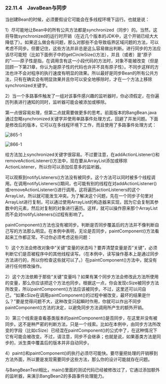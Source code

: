 ### 22.11.4　JavaBean与同步

当创建Bean的时候，必须要假设它可能会在多线程环境下运行。也就是说：

1）尽可能地让Bean中的所有公共方法都是synchronized（同步）的。当然，这将导致synchronized的运行时开销（在近几个版本的JDK中，这个开销已经大大降低了）。如果这么做会有问题，那么对那些不会导致临界区域问题的方法，可以考虑不同步。但要记住，这些方法并非总是这么容易做出判断。进行同步的方法应该尽可能短（比如下面例子中的getCircleSize()方法），并且（或者）是“原子的”——原子性是指，在调用含有这一小段代码的方法时，对象不能被改变（但是回顾一下第21章，你认为是原子性的代码也许并不具有原子性）。不同步这样的方法也许不会对程序的执行速度有明显的效果。所以最好是同步Bean的所有公共方法，只有在确实会有明显效果并且你可以安全地移除时，才在一个方法上移除synchronized关键字。

2）当一个多路事件触发了一组对该事件感兴趣的监听器时，你必须假定，在你遍历列表进行通知的同时，监听器可能会被添加或移除。

第一点很容易处理，但第二点就需要做更多的思考。前面版本的BangBean.java通过忽略synchronized关键字并使用单路事件处理方式，回避了并发问题。下面是修改后的版本，它可以在多线程环境下工作，而且使用了多路事件处理方式：

![865-1](../Images/image03889.jpeg)

![866-1](../Images/image03890.jpeg)

给方法加上synchronized关键字很容易。不过要注意，在addActionListener()和removeActionListener()方法中，现在要从ArrayList添加或移除ActionListener，所以你可以添加任意多的监听器。

可以观察到notifyListeners()方法没有被同步。这个方法可以同时被多个线程调用。在调用notifyListeners()期间，也可能有别的线程在对addActionListener()或removeActionListener()进行调用，这将遍历actionListeners的这个ArrayList，所以就可能发生冲突。为了解决这个问题，先在一个同步子句里对ArrayList进行复制，可以通过使用ArrayList的构造器来实现，因为它会复制其参数中的元素，然后对复制的对象进行遍历。这样，就可以操作原来那个ArrayList而不会对notifyListeners()过程有影响了。

paintComponent()方法也没有被同步。判断是否同步覆盖后的方法并不像判断自己写的方法那么明显。在本例中表明，无论是否同步，paintComponent()方法看起来工作都正常。不过你必须考虑这些问题：

1）这个方法会修改对象中“关键”变量的状态吗？要弄清楚变量是否“关键”，必须判断它们是否被程序中的其他线程读写。（在本例中，读写操作基本上是通过同步方法进行的，所以你检查这些就可以了。）在paintComponent()方法中，就没有进行任何修改操作。

2）这个方法依赖于那些“关键”变量吗？如果有某个同步方法会修改此方法所使用的变量，那么你应该把这个方法也同步。根据这一点，你会发现cSize被同步方法所改变，所以paintComponent()方法应该被同步。不过，这里还可以问自己，“如果cSize在调用paintComponent()的过程中被改变，最坏的结果是什么？”要是觉得问题不大，这种改变只起瞬时作用，你就可以作出不同步paintComponent()方法的决定，以避免同步方法调用所产生的额外开销。

3）第三个线索是查看基类版本的paintComponent()是否同步，在这里并没有被同步。这不是种严密的判断方法，只是一个线索。比如在本例中，由同步方法所改变的字段（比如cSize）已经混在paintComponent()的公式中了，在这种情况下它有可能会被改变。不过，请注意，同步不会继承；也就是说，如果基类方法是同步的，派生类中覆盖后的版本并非自动同步。

4）paint()和paintComponent()的执行必须尽可能快。要尽量把处理的开销移到方法外面，所以要是发现需要同步这些方法，那么你的设计可能就存在问题。

与BangBeanTest相比，main()里面的测试代码已经被修改过了，它通过添加额外的监听器，来演示BangBean2的多路事件处理能力。